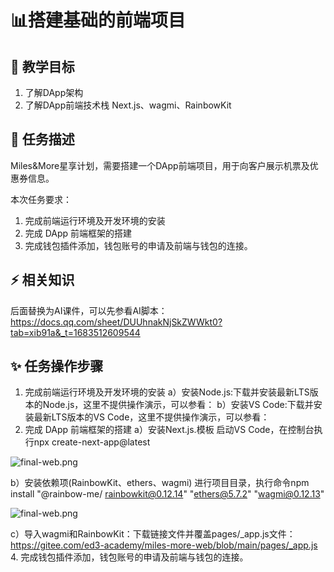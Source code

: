 # 📊搭建基础的前端项目

## **🚧 教学目标**

1. 了解DApp架构
2. 了解DApp前端技术栈 Next.js、wagmi、RainbowKit

## **💚 任务描述**

 Miles&More星享计划，需要搭建一个DApp前端项目，用于向客户展示机票及优惠券信息。

本次任务要求：

1. 完成前端运行环境及开发环境的安装
2. 完成 DApp 前端框架的搭建
3. 完成钱包插件添加，钱包账号的申请及前端与钱包的连接。

## **⚡ 相关知识**

 后面替换为AI课件，可以先参看AI脚本：https://docs.qq.com/sheet/DUUhnakNjSkZWWkt0?tab=xib91a&_t=1683512609544

## **✨ 任务操作步骤**

1. 完成前端运行环境及开发环境的安装
   a）安装Node.js:下载并安装最新LTS版本的Node.js，这里不提供操作演示，可以参看：
   b）安装VS Code:下载并安装最新LTS版本的VS Code，这里不提供操作演示，可以参看：
2. 完成 DApp 前端框架的搭建
   a）安装Next.js.模板
   启动VS Code，在控制台执行npx create-next-app@latest

![final-web.png](https://i.postimg.cc/7LLF7bQP/t1-01.png) 


b）安装依赖项(RainbowKit、ethers、wagmi)
   进行项目目录，执行命令npm install "@rainbow-me/
   rainbowkit@0.12.14" "ethers@5.7.2" "wagmi@0.12.13"

![final-web.png](https://i.postimg.cc/pLZrY2Kc/t1-02.png) 

   c）导入wagmi和RainbowKit：下载链接文件并覆盖pages/_app.js文件：
   https://gitee.com/ed3-academy/miles-more-web/blob/main/pages/_app.js
4. 完成钱包插件添加，钱包账号的申请及前端与钱包的连接。
